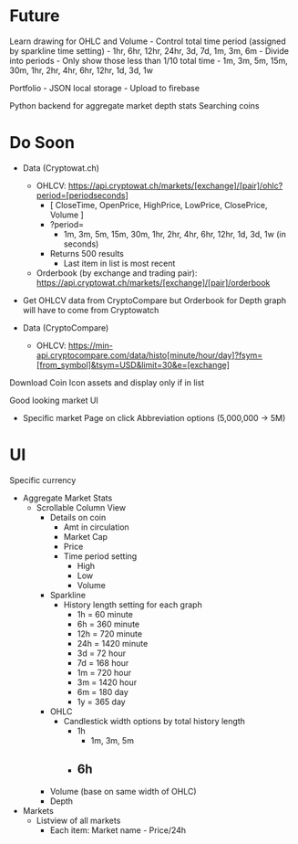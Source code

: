 # Future
Learn drawing for OHLC and Volume
    - Control total time period (assigned by sparkline time setting)
        - 1hr, 6hr, 12hr, 24hr, 3d, 7d, 1m, 3m, 6m
    - Divide into periods
        - Only show those less than 1/10 total time
        - 1m, 3m, 5m, 15m, 30m, 1hr, 2hr, 4hr, 6hr, 12hr, 1d, 3d, 1w

Portfolio
    - JSON local storage
    - Upload to firebase

Python backend for aggregate market depth stats
Searching coins

# Do Soon
- Data (Cryptowat.ch)
    - OHLCV: https://api.cryptowat.ch/markets/[exchange]/[pair]/ohlc?period=[periodseconds]
        - [ CloseTime, OpenPrice, HighPrice, LowPrice, ClosePrice, Volume ]
        - ?period=
            - 1m, 3m, 5m, 15m, 30m, 1hr, 2hr, 4hr, 6hr, 12hr, 1d, 3d, 1w (in seconds)
        - Returns 500 results
            - Last item in list is most recent
    - Orderbook (by exchange and trading pair): https://api.cryptowat.ch/markets/[exchange]/[pair]/orderbook

- Get OHLCV data from CryptoCompare but Orderbook for Depth graph will have to come from Cryptowatch
- Data (CryptoCompare)
    - OHLCV: https://min-api.cryptocompare.com/data/histo[minute/hour/day]?fsym=[from_symbol]&tsym=USD&limit=30&e=[exchange]

Download Coin Icon assets and display only if in list

Good looking market UI
- Specific market Page on click
Abbreviation options (5,000,000 -> 5M)


# UI
Specific currency
- Aggregate Market Stats
    - Scrollable Column View
        - Details on coin
            - Amt in circulation
            - Market Cap
            - Price
            - Time period setting
                - High
                - Low
                - Volume
        - Sparkline
            - History length setting for each graph
                - 1h = 60 minute
                - 6h = 360 minute
                - 12h = 720 minute
                - 24h = 1420 minute
                - 3d = 72 hour
                - 7d = 168 hour
                - 1m = 720 hour
                - 3m = 1420 hour
                - 6m = 180 day
                - 1y = 365 day
        - OHLC
            - Candlestick width options by total history length
                - 1h
                    - 1m, 3m, 5m
                - 6h
                    - 
        - Volume (base on same width of OHLC)
        - Depth
- Markets
    - Listview of all markets
        - Each item: Market name - Price/24h
